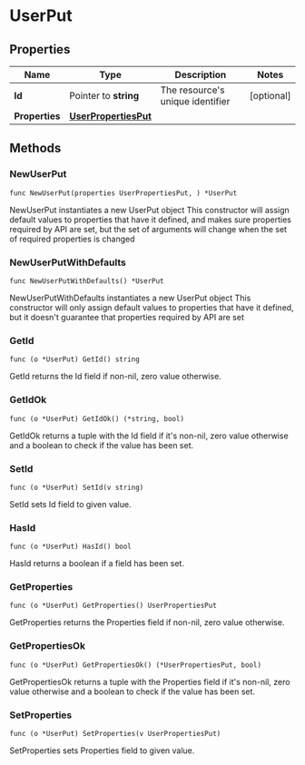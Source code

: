 # UserPut

## Properties

|Name | Type | Description | Notes|
|------------ | ------------- | ------------- | -------------|
|**Id** | Pointer to **string** | The resource&#39;s unique identifier | [optional] |
|**Properties** | [**UserPropertiesPut**](UserPropertiesPut.md) |  | |

## Methods

### NewUserPut

`func NewUserPut(properties UserPropertiesPut, ) *UserPut`

NewUserPut instantiates a new UserPut object
This constructor will assign default values to properties that have it defined,
and makes sure properties required by API are set, but the set of arguments
will change when the set of required properties is changed

### NewUserPutWithDefaults

`func NewUserPutWithDefaults() *UserPut`

NewUserPutWithDefaults instantiates a new UserPut object
This constructor will only assign default values to properties that have it defined,
but it doesn't guarantee that properties required by API are set

### GetId

`func (o *UserPut) GetId() string`

GetId returns the Id field if non-nil, zero value otherwise.

### GetIdOk

`func (o *UserPut) GetIdOk() (*string, bool)`

GetIdOk returns a tuple with the Id field if it's non-nil, zero value otherwise
and a boolean to check if the value has been set.

### SetId

`func (o *UserPut) SetId(v string)`

SetId sets Id field to given value.

### HasId

`func (o *UserPut) HasId() bool`

HasId returns a boolean if a field has been set.

### GetProperties

`func (o *UserPut) GetProperties() UserPropertiesPut`

GetProperties returns the Properties field if non-nil, zero value otherwise.

### GetPropertiesOk

`func (o *UserPut) GetPropertiesOk() (*UserPropertiesPut, bool)`

GetPropertiesOk returns a tuple with the Properties field if it's non-nil, zero value otherwise
and a boolean to check if the value has been set.

### SetProperties

`func (o *UserPut) SetProperties(v UserPropertiesPut)`

SetProperties sets Properties field to given value.




